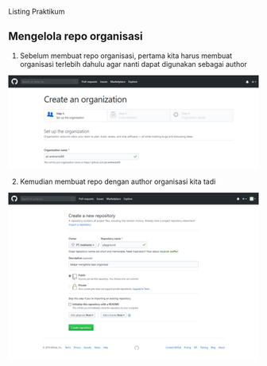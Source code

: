 Listing Praktikum

## Mengelola repo organisasi

1. Sebelum membuat repo organisasi, pertama kita harus membuat organisasi terlebih dahulu agar nanti dapat digunakan sebagai author

![Gambar langkah mengelola repo](pic/create-organization.png)

2. Kemudian membuat repo dengan author organisasi kita tadi

![Gambar langkah mengelola repo](pic/create-repo.png)